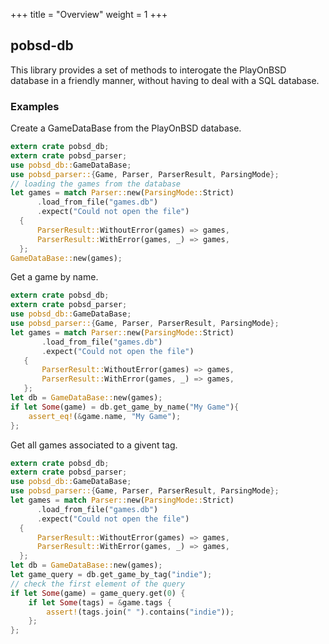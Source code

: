 +++
title = "Overview"
weight = 1
+++ 

## pobsd-db
This library provides a set of methods to interogate the PlayOnBSD
database in a friendly manner, without having to deal with a SQL
database.
### Examples
Create a GameDataBase from the PlayOnBSD database.
```rust
extern crate pobsd_db;
extern crate pobsd_parser;
use pobsd_db::GameDataBase;
use pobsd_parser::{Game, Parser, ParserResult, ParsingMode};
// loading the games from the database
let games = match Parser::new(ParsingMode::Strict)
      .load_from_file("games.db")
      .expect("Could not open the file")
  {
      ParserResult::WithoutError(games) => games,
      ParserResult::WithError(games, _) => games,
  };
GameDataBase::new(games);
```
 Get a game by name.
 ```rust
 extern crate pobsd_db;
 extern crate pobsd_parser;
 use pobsd_db::GameDataBase;
 use pobsd_parser::{Game, Parser, ParserResult, ParsingMode};
 let games = match Parser::new(ParsingMode::Strict)
        .load_from_file("games.db")
        .expect("Could not open the file")
    {
        ParserResult::WithoutError(games) => games,
        ParserResult::WithError(games, _) => games,
    };
let db = GameDataBase::new(games);
 if let Some(game) = db.get_game_by_name("My Game"){
     assert_eq!(&game.name, "My Game");
 };
```
 Get all games associated to a givent tag.
 ```rust
 extern crate pobsd_db;
 extern crate pobsd_parser;
 use pobsd_db::GameDataBase;
 use pobsd_parser::{Game, Parser, ParserResult, ParsingMode};
 let games = match Parser::new(ParsingMode::Strict)
       .load_from_file("games.db")
       .expect("Could not open the file")
   {
       ParserResult::WithoutError(games) => games,
       ParserResult::WithError(games, _) => games,
   };
 let db = GameDataBase::new(games);
 let game_query = db.get_game_by_tag("indie");
 // check the first element of the query
 if let Some(game) = game_query.get(0) {
     if let Some(tags) = &game.tags {
         assert!(tags.join(" ").contains("indie"));
     };
 };
```
